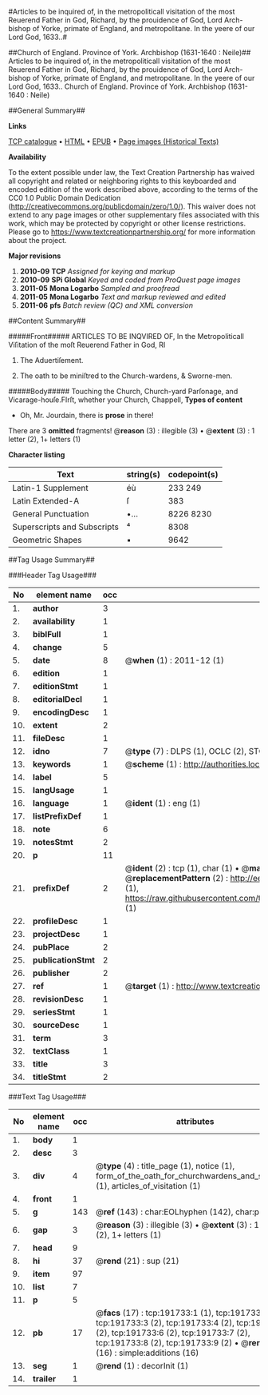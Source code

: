 #Articles to be inquired of, in the metropoliticall visitation of the most Reuerend Father in God, Richard, by the prouidence of God, Lord Arch-bishop of Yorke, primate of England, and metropolitane. In the yeere of our Lord God, 1633..#

##Church of England. Province of York. Archbishop (1631-1640 : Neile)##
Articles to be inquired of, in the metropoliticall visitation of the most Reuerend Father in God, Richard, by the prouidence of God, Lord Arch-bishop of Yorke, primate of England, and metropolitane. In the yeere of our Lord God, 1633..
Church of England. Province of York. Archbishop (1631-1640 : Neile)

##General Summary##

**Links**

[TCP catalogue](http://www.ota.ox.ac.uk/tcp/)  • 
[HTML](http://tei.it.ox.ac.uk/tcp/Texts-HTML/free/B07/B07665.html)  • 
[EPUB](http://tei.it.ox.ac.uk/tcp/Texts-EPUB/free/B07/B07665.epub) • 
[Page images (Historical Texts)](https://historicaltexts.jisc.ac.uk/eebo-180867132e)

**Availability**

To the extent possible under law, the Text Creation Partnership has waived all copyright and related or neighboring rights to this keyboarded and encoded edition of the work described above, according to the terms of the CC0 1.0 Public Domain Dedication (http://creativecommons.org/publicdomain/zero/1.0/). This waiver does not extend to any page images or other supplementary files associated with this work, which may be protected by copyright or other license restrictions. Please go to https://www.textcreationpartnership.org/ for more information about the project.

**Major revisions**

1. __2010-09__ __TCP__ *Assigned for keying and markup*
1. __2010-09__ __SPi Global__ *Keyed and coded from ProQuest page images*
1. __2011-05__ __Mona Logarbo__ *Sampled and proofread*
1. __2011-05__ __Mona Logarbo__ *Text and markup reviewed and edited*
1. __2011-06__ __pfs__ *Batch review (QC) and XML conversion*

##Content Summary##

#####Front#####
ARTICLES TO BE INQVIRED OF, In the Metropoliticall Viſitation of the moſt Reuerend Father in God, RI
1. The Aduertiſement.

1. The oath to be miniſtred to the Church-wardens, & Sworne-men.

#####Body#####
Touching the Church, Church-yard Parſonage, and Vicarage-houſe.FIrſt, whether your Church, Chappell,
**Types of content**

  * Oh, Mr. Jourdain, there is **prose** in there!

There are 3 **omitted** fragments! 
 @__reason__ (3) : illegible (3)  •  @__extent__ (3) : 1 letter (2), 1+ letters (1)

**Character listing**


|Text|string(s)|codepoint(s)|
|---|---|---|
|Latin-1 Supplement|éù|233 249|
|Latin Extended-A|ſ|383|
|General Punctuation|•…|8226 8230|
|Superscripts             and Subscripts|⁴|8308|
|Geometric Shapes|▪|9642|

##Tag Usage Summary##

###Header Tag Usage###

|No|element name|occ|attributes|
|---|---|---|---|
|1.|__author__|3||
|2.|__availability__|1||
|3.|__biblFull__|1||
|4.|__change__|5||
|5.|__date__|8| @__when__ (1) : 2011-12 (1)|
|6.|__edition__|1||
|7.|__editionStmt__|1||
|8.|__editorialDecl__|1||
|9.|__encodingDesc__|1||
|10.|__extent__|2||
|11.|__fileDesc__|1||
|12.|__idno__|7| @__type__ (7) : DLPS (1), OCLC (2), STC (2), EEBO-CITATION (1), VID (1)|
|13.|__keywords__|1| @__scheme__ (1) : http://authorities.loc.gov/ (1)|
|14.|__label__|5||
|15.|__langUsage__|1||
|16.|__language__|1| @__ident__ (1) : eng (1)|
|17.|__listPrefixDef__|1||
|18.|__note__|6||
|19.|__notesStmt__|2||
|20.|__p__|11||
|21.|__prefixDef__|2| @__ident__ (2) : tcp (1), char (1)  •  @__matchPattern__ (2) : ([0-9\-]+):([0-9IVX]+) (1), (.+) (1)  •  @__replacementPattern__ (2) : http://eebo.chadwyck.com/downloadtiff?vid=$1&page=$2 (1), https://raw.githubusercontent.com/textcreationpartnership/Texts/master/tcpchars.xml#$1 (1)|
|22.|__profileDesc__|1||
|23.|__projectDesc__|1||
|24.|__pubPlace__|2||
|25.|__publicationStmt__|2||
|26.|__publisher__|2||
|27.|__ref__|1| @__target__ (1) : http://www.textcreationpartnership.org/docs/. (1)|
|28.|__revisionDesc__|1||
|29.|__seriesStmt__|1||
|30.|__sourceDesc__|1||
|31.|__term__|3||
|32.|__textClass__|1||
|33.|__title__|3||
|34.|__titleStmt__|2||


###Text Tag Usage###

|No|element name|occ|attributes|
|---|---|---|---|
|1.|__body__|1||
|2.|__desc__|3||
|3.|__div__|4| @__type__ (4) : title_page (1), notice (1), form_of_the_oath_for_churchwardens_and_sidesmen (1), articles_of_visitation (1)|
|4.|__front__|1||
|5.|__g__|143| @__ref__ (143) : char:EOLhyphen (142), char:punc (1)|
|6.|__gap__|3| @__reason__ (3) : illegible (3)  •  @__extent__ (3) : 1 letter (2), 1+ letters (1)|
|7.|__head__|9||
|8.|__hi__|37| @__rend__ (21) : sup (21)|
|9.|__item__|97||
|10.|__list__|7||
|11.|__p__|5||
|12.|__pb__|17| @__facs__ (17) : tcp:191733:1 (1), tcp:191733:2 (2), tcp:191733:3 (2), tcp:191733:4 (2), tcp:191733:5 (2), tcp:191733:6 (2), tcp:191733:7 (2), tcp:191733:8 (2), tcp:191733:9 (2)  •  @__rendition__ (16) : simple:additions (16)|
|13.|__seg__|1| @__rend__ (1) : decorInit (1)|
|14.|__trailer__|1||
